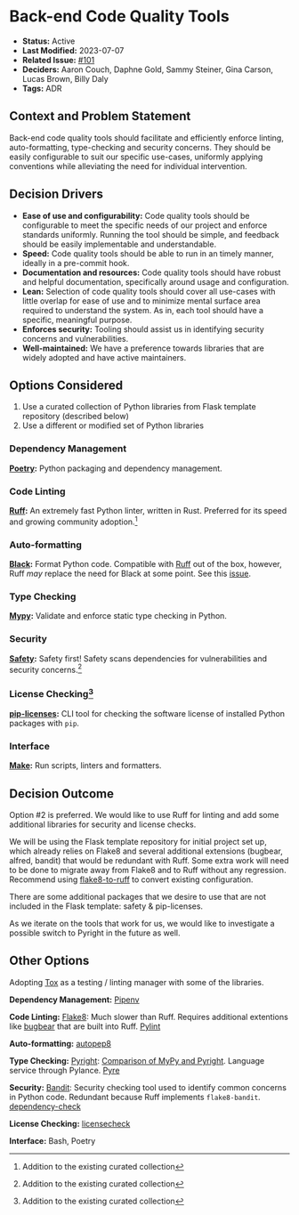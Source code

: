 # Back-end Code Quality Tools

- **Status:** Active
- **Last Modified:** 2023-07-07
- **Related Issue:** [#101](https://github.com/HHS/grants-equity/issues/101)
- **Deciders:** Aaron Couch, Daphne Gold, Sammy Steiner, Gina Carson, Lucas Brown, Billy Daly
- **Tags:** ADR

## Context and Problem Statement

Back-end code quality tools should facilitate and efficiently enforce linting, auto-formatting, type-checking and security concerns. They should be easily configurable to suit our specific use-cases, uniformly applying conventions while alleviating the need for individual intervention.

## Decision Drivers <!-- RECOMMENDED -->

- **Ease of use and configurability:** Code quality tools should be configurable to meet the specific needs of our project and enforce standards uniformly. Running the tool should be simple, and feedback should be easily implementable and understandable.
- **Speed:** Code quality tools should be able to run in an timely manner, ideally in a pre-commit hook.
- **Documentation and resources:** Code quality tools should have robust and helpful documentation, specifically around usage and configuration.
- **Lean:** Selection of code quality tools should cover all use-cases with little overlap for ease of use and to minimize mental surface area required to understand the system. As in, each tool should have a specific, meaningful purpose.
- **Enforces security:** Tooling should assist us in identifying security concerns and vulnerabilities.
- **Well-maintained:** We have a preference towards libraries that are widely adopted and have active maintainers.

## Options Considered

1. Use a curated collection of Python libraries from Flask template repository (described below)
2. Use a different or modified set of Python libraries

### Dependency Management

**[Poetry](https://python-poetry.org/docs/):** Python packaging and dependency management.
### Code Linting

**[Ruff](https://beta.ruff.rs/docs/):** An extremely fast Python linter, written in Rust. Preferred for its speed and growing community adoption.[^*]

### Auto-formatting

**[Black](https://github.com/psf/black):** Format Python code. Compatible with [Ruff](https://beta.ruff.rs/docs/faq/#is-ruff-compatible-with-black) out of the box, however, Ruff *may* replace the need for Black at some point. See this [issue](https://github.com/astral-sh/ruff/issues/1904).

### Type Checking

**[Mypy](https://mypy-lang.org/):** Validate and enforce static type checking in Python.
### Security

**[Safety](https://docs.pyup.io/docs/getting-started-with-safety-cli):** Safety first! Safety scans dependencies for vulnerabilities and security concerns.[^*]

### License Checking[^*]

**[pip-licenses](https://github.com/raimon49/pip-licenses):** CLI tool for checking the software license of installed Python packages with `pip`.

### Interface

**[Make](https://www.gnu.org/software/make/manual/make.html):** Run scripts, linters and formatters.

## Decision Outcome <!-- REQUIRED -->
Option #2 is preferred. We would like to use Ruff for linting and add some additional libraries for security and license checks.

We will be using the Flask template repository for initial project set up, which already relies on Flake8 and several additional extensions (bugbear, alfred, bandit) that would be redundant with Ruff. Some extra work will need to be done to migrate away from Flake8 and to Ruff without any regression. Recommend using [flake8-to-ruff](https://pypi.org/project/flake8-to-ruff/) to convert existing configuration.

There are some additional packages that we desire to use that are not included in the Flask template: safety & pip-licenses.

As we iterate on the tools that work for us, we would like to investigate a possible switch to Pyright in the future as well.
## Other Options

Adopting [Tox](https://tox.wiki/en/latest/) as a testing / linting manager with some of the libraries.

**Dependency Management:**
[Pipenv](https://pipenv.pypa.io/en/latest/)

**Code Linting:**
[Flake8](https://flake8.pycqa.org/en/latest/#): Much slower than Ruff. Requires additional extentions like [bugbear](https://pypi.org/project/flake8-bugbear/) that are built into Ruff.
[Pylint](https://pypi.org/project/pylint/)

**Auto-formatting:**
[autopep8](https://pypi.org/project/autopep8/)

**Type Checking:**
[Pyright](https://microsoft.github.io/pyright/#/): [Comparison of MyPy and Pyright](https://github.com/microsoft/pyright/blob/main/docs/mypy-comparison.md). Language service through Pylance.
[Pyre](https://pyre-check.org/)

**Security:**
[Bandit](https://bandit.readthedocs.io/en/latest/): Security checking tool used to identify common concerns in Python code. Redundant because Ruff implements `flake8-bandit`.
[dependency-check](https://pypi.org/project/dependency-check/)

**License Checking:**
[licensecheck](https://pypi.org/project/licensecheck/)

**Interface:**
Bash, Poetry

[^*]: Addition to the existing curated collection
